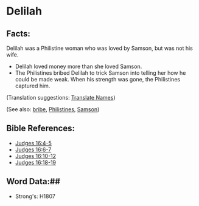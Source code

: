 # Delilah #

## Facts: ##

Delilah was a Philistine woman who was loved by Samson, but was not his wife.

* Delilah loved money more than she loved Samson.
* The Philistines bribed Delilah to trick Samson into telling her how he could be made weak. When his strength was gone, the Philistines captured him.

(Translation suggestions: [Translate Names](rc://en/ta/man/translate/translate-names))

(See also: [bribe](../other/bribe.md), [Philistines](../other/philistines.md), [Samson](../other/samson.md))

## Bible References: ##

* [Judges 16:4-5](rc://en/tn/help/jdg/16/04)
* [Judges 16:6-7](rc://en/tn/help/jdg/16/06)
* [Judges 16:10-12](rc://en/tn/help/jdg/16/10)
* [Judges 16:18-19](rc://en/tn/help/jdg/16/18)

## Word Data:##

* Strong's: H1807

